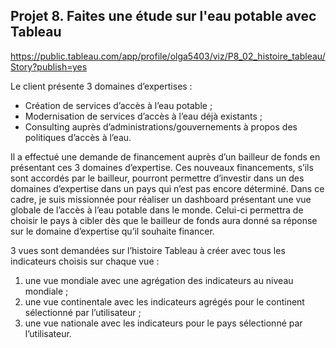 ## Projet 8. Faites une étude sur l'eau potable avec Tableau

https://public.tableau.com/app/profile/olga5403/viz/P8_02_histoire_tableau/Story?publish=yes 

Le client présente 3 domaines d’expertises :
* Création de services d’accès à l’eau potable ;
* Modernisation de services d’accès à l’eau déjà existants ;
* Consulting auprès d’administrations/gouvernements à propos des politiques d’accès à l’eau.

Il a effectué une demande de financement auprès d’un bailleur de fonds en présentant ces 3 domaines d’expertise. Ces nouveaux financements, s’ils sont accordés par le bailleur, pourront permettre d’investir dans un des domaines d’expertise dans un pays qui n’est pas encore déterminé. Dans ce cadre, je suis missionnée pour réaliser un dashboard présentant une vue globale de l’accès à l’eau potable dans le monde. Celui-ci permettra de choisir le pays à cibler dès que le bailleur de fonds aura donné sa réponse sur le domaine d’expertise qu’il souhaite financer.

3 vues sont demandées sur l’histoire Tableau à créer avec tous les indicateurs choisis sur chaque vue : 
1. une vue mondiale avec une agrégation des indicateurs au niveau mondiale ; 
2. une vue continentale avec les indicateurs agrégés pour le continent sélectionné par l’utilisateur ; 
3. une vue nationale avec les indicateurs pour le pays sélectionné par l’utilisateur. 
